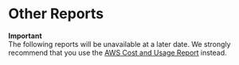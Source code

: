 # Other Reports<a name="billing-reports-other"></a>

**Important**  
The following reports will be unavailable at a later date\. We strongly recommend that you use the [AWS Cost and Usage Report](billing-reports-costusage.md) instead\.